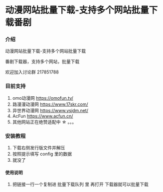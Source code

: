 # 动漫网站批量下载-支持多个网站批量下载番剧

### 介绍
动漫网站批量下载-支持多个网站批量下载

番剧下载器，支持多个网站，批量下载

欢迎加入讨论群 217851788

### 目前支持

1. omo动漫网 https://omofun.tv/
2. 路漫漫动漫网 https://www.17skr.com/
3. 异世界动漫网 https://www.ysjdm.net/
4. AcFun https://www.acfun.cn/
5. 其他网站正在绝赞适配中 ☆ 。。。

### 安装教程

1.  下载右侧发行版文件并解压
2.  按照提示填写 config 里的数据
3.  就没了

#### 使用说明

1.  把链接一行一个复制进 批量下载队列 里 再打开 下载器就可以批量下载
